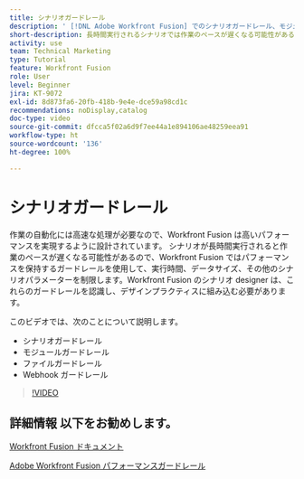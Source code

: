 ```yaml
---
title: シナリオガードレール
description: ' [!DNL Adobe Workfront Fusion] でのシナリオガードレール、モジュールガードレール、ファイルガードレール、Webhook ガードレールのすべてについて説明します。'
short-description: 長時間実行されるシナリオでは作業のペースが遅くなる可能性があるので、Workfront Fusion ではパフォーマンスを保持するガードレールを用いて、実行時間、データサイズ、その他のシナリオパラメーターを制限します
activity: use
team: Technical Marketing
type: Tutorial
feature: Workfront Fusion
role: User
level: Beginner
jira: KT-9072
exl-id: 8d873fa6-20fb-418b-9e4e-dce59a98cd1c
recommendations: noDisplay,catalog
doc-type: video
source-git-commit: dfcca5f02a6d9f7ee44a1e894106ae48259eea91
workflow-type: ht
source-wordcount: '136'
ht-degree: 100%

---
```


# シナリオガードレール

作業の自動化には高速な処理が必要なので、Workfront Fusion は高いパフォーマンスを実現するように設計されています。 シナリオが長時間実行されると作業のペースが遅くなる可能性があるので、Workfront Fusion ではパフォーマンスを保持するガードレールを使用して、実行時間、データサイズ、その他のシナリオパラメーターを制限します。Workfront Fusion のシナリオ designer は、これらのガードレールを認識し、デザインプラクティスに組み込む必要があります。

このビデオでは、次のことについて説明します。

* シナリオガードレール
* モジュールガードレール
* ファイルガードレール
* Webhook ガードレール

>[!VIDEO](https://video.tv.adobe.com/v/3418727/?quality=12&learn=on&enablevpops&captions=jpn)

## 詳細情報 以下をお勧めします。

[Workfront Fusion ドキュメント](https://experienceleague.adobe.com/ja/docs/workfront-fusion/using/get-started-with-fusion/understand-workfront-fusion/workfront-fusion-overview)

[Adobe Workfront Fusion パフォーマンスガードレール](https://experienceleague.adobe.com/docs/workfront/using/adobe-workfront-fusion/get-started-with-workfront-fusion/fusion-performance-guardrails.html?lang=ja)
